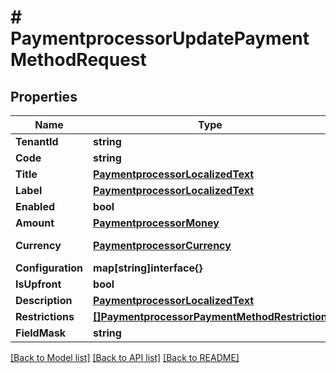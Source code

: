 # # PaymentprocessorUpdatePaymentMethodRequest


## Properties 


Name | Type | Description | Notes
------------ | ------------- | ------------- | -------------
**TenantId**| **string** |   |
**Code**| **string** |   |
**Title**| [**PaymentprocessorLocalizedText**](PaymentprocessorLocalizedText.md) |   | [optional]
**Label**| [**PaymentprocessorLocalizedText**](PaymentprocessorLocalizedText.md) |   | [optional]
**Enabled**| **bool** |   | [optional]
**Amount**| [**PaymentprocessorMoney**](PaymentprocessorMoney.md) |   | [optional]
**Currency**| [**PaymentprocessorCurrency**](PaymentprocessorCurrency.md) |  for more information please, see Model/PaymentprocessorCurrency.php  | [optional] [default to PAYMENTPROCESSORCURRENCY_XXX]
**Configuration**| **map[string]interface{}** |   | [optional]
**IsUpfront**| **bool** |   | [optional]
**Description**| [**PaymentprocessorLocalizedText**](PaymentprocessorLocalizedText.md) |   | [optional]
**Restrictions**| [**[]PaymentprocessorPaymentMethodRestriction**](PaymentprocessorPaymentMethodRestriction.md) |   | [optional]
**FieldMask**| **string** |   | [optional]


[[Back to Model list]](../../README.md#models) [[Back to API list]](../../README.md#endpoints) [[Back to README]](../../README.md)


